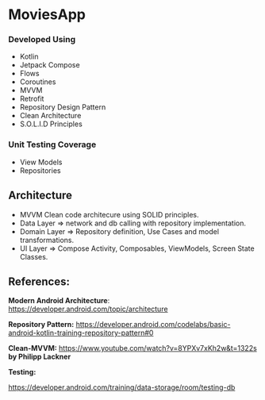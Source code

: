 # MoviesApp

### Developed Using
- Kotlin
- Jetpack Compose
- Flows
- Coroutines
- MVVM
- Retrofit
- Repository Design Pattern
- Clean Architecture
- S.O.L.I.D Principles

### Unit Testing Coverage
- View Models
- Repositories

## Architecture
- MVVM Clean code architecure using SOLID principles.
- Data Layer => network and db calling with repository implementation.
- Domain Layer => Repository definition, Use Cases and model transformations.
- UI Layer => Compose Activity, Composables, ViewModels, Screen State Classes.

## References:
**Modern Android Architecture**: https://developer.android.com/topic/architecture

**Repository Pattern:** https://developer.android.com/codelabs/basic-android-kotlin-training-repository-pattern#0

**Clean-MVVM:** https://www.youtube.com/watch?v=8YPXv7xKh2w&t=1322s **by Philipp Lackner**

**Testing:**

https://developer.android.com/training/data-storage/room/testing-db

